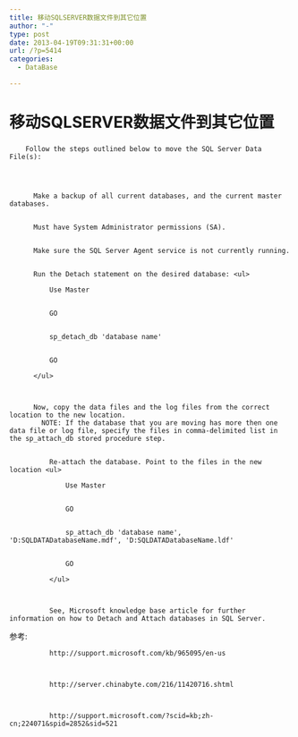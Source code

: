 ```yaml
---
title: 移动SQLSERVER数据文件到其它位置
author: "-"
type: post
date: 2013-04-19T09:31:31+00:00
url: /?p=5414
categories:
  - DataBase

---
```

# 移动SQLSERVER数据文件到其它位置
### 

  
    
      
        Follow the steps outlined below to move the SQL Server Data File(s):
      
      
      
        
          Make a backup of all current databases, and the current master databases.
        
        
          Must have System Administrator permissions (SA).
        
        
          Make sure the SQL Server Agent service is not currently running.
        
        
          Run the Detach statement on the desired database: <ul>
            
              Use Master
            
            
              GO
            
            
              sp_detach_db 'database name'
            
            
              GO
            
          </ul>
        
        
        
          Now, copy the data files and the log files from the correct location to the new location. 
            NOTE: If the database that you are moving has more then one data file or log file, specify the files in comma-delimited list in the sp_attach_db stored procedure step. 
            
            
              Re-attach the database. Point to the files in the new location <ul>
                
                  Use Master
                
                
                  GO
                
                
                  sp_attach_db 'database name', 'D:SQLDATADatabaseName.mdf', 'D:SQLDATADatabaseName.ldf'
                
                
                  GO
                
              </ul>
             
            
            
              See, Microsoft knowledge base article for further information on how to Detach and Attach databases in SQL Server.
 参考: 
            
            
            
              http://support.microsoft.com/kb/965095/en-us
            
            
            
              http://server.chinabyte.com/216/11420716.shtml
            
            
            
              http://support.microsoft.com/?scid=kb;zh-cn;224071&spid=2852&sid=521
              